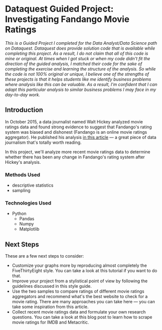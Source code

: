# Dataquest Guided Project: Investigating Fandango Movie Ratings
*This is a Guided Project I completed for the Data Analyst/Data Science path on Dataquest. Dataquest does provide solution code that is available while completing this project. As a result, I do not claim that all of this code is mine or original. At times when I got stuck or when my code didn't fit the direction of the guided analysis, I matched their code for the sake of completing the exercise and learning the structure of the analysis.
So while the code is not 100% original or unique, I believe one of the strengths of these projects is that it helps students like me identify business problems where analysis like this can be valuable. As a result, I'm confident that I can adapt this particular analysis to similar business problems I may face in my day-to-day work.*

## Introduction
In October 2015, a data journalist named Walt Hickey analyzed movie ratings data and found strong evidence to suggest that Fandango's rating system was biased and dishonest (Fandango is an online movie ratings aggregator). He published his analysis [in this article](https://fivethirtyeight.com/features/fandango-movies-ratings/) — a great piece of data journalism that's totally worth reading.

In this project, we'll analyze more recent movie ratings data to determine whether there has been any change in Fandango's rating system after Hickey's analysis.

### Methods Used
- descriptive statistics
- sampling

### Technologies Used
- Python
    - Pandas
    - Numpy
    - Matplotlib

## Next Steps
These are a few next steps to consider:
- Customize your graphs more by reproducing almost completely the FiveThirtyEight style. You can take a look at this tutorial if you want to do that.
- Improve your project from a stylistical point of view by following the guidelines discussed in this style guide.
- Use the two samples to compare ratings of different movie ratings aggregators and recommend what's the best website to check for a movie rating. There are many approaches you can take here — you can take some inspiration from this article.
- Collect recent movie ratings data and formulate your own research questions. You can take a look at this blog post to learn how to scrape movie ratings for IMDB and Metacritic.


